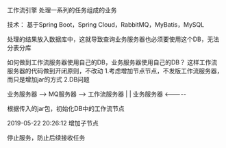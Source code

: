 工作流引擎
处理一系列的任务组成的业务


技术：
基于Spring Boot，Spring Cloud，RabbitMQ，MyBatis，MySQL

处理的结果放入数据库中，这就导致查询业务服务器也必须要使用这个DB，无法分表分库

如何做到工作流服务器使用自己的DB，业务服务器使用自己的DB？
这样工作流服务器的代码做到开闭原则，不改动
1.考虑增加节点节点，不发版工作流服务器，而只是增加jar的方式
2.DB问题


业务服务器	-->	MQ服务器	-->	工作流服务器
							|
							|
			业务服务器	 <-----


根据传入的jar包，初始化DB中的工作流节点



2019-05-22 20:26:12
增加子节点

停止服务，防止后续接收任务




